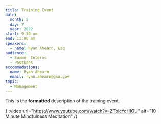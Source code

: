 ```yaml
---
title: Training Event
date:
  month: 5
  day: 7
  year: 2022
start: 9:30 am
end: 11:00 am
speakers:
  - name: Ryan Ahearn, Esq
audience:
  - Summer Interns
  - Postbacs
accommodations:
  name: Ryan Ahearn
  email: ryan.ahearn@gsa.gov
topic:
  - Management
---
```

This is the **formatted** description of the training event.

{::video url="https://www.youtube.com/watch?v=ZToicYcHIOU" alt="10 Minute Mindfulness Meditation" /}
